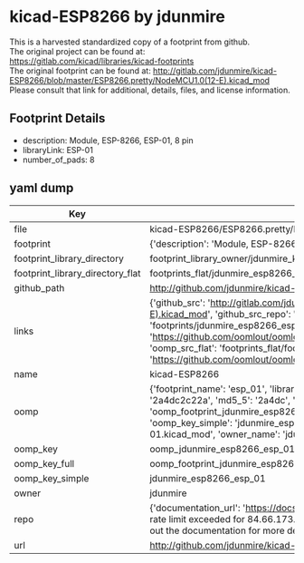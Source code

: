 # kicad-ESP8266 by jdunmire  
This is a harvested standardized copy of a footprint from github.  
The original project can be found at:  
https://gitlab.com/kicad/libraries/kicad-footprints  
The original footprint can be found at:
http://gitlab.com/jdunmire/kicad-ESP8266/blob/master/ESP8266.pretty/NodeMCU1.0(12-E).kicad_mod
Please consult that link for additional, details, files, and license information.  
## Footprint Details
* description: Module, ESP-8266, ESP-01, 8 pin  
* libraryLink: ESP-01  
* number_of_pads: 8  
## yaml dump  
| Key | Value |  
| --- | --- |  
| file | kicad-ESP8266/ESP8266.pretty/ESP-01.kicad_mod |  
| footprint | {'description': 'Module, ESP-8266, ESP-01, 8 pin', 'libraryLink': 'ESP-01', 'number_of_pads': 8} |  
| footprint_library_directory | footprint_library_owner/jdunmire_kicad-ESP8266 |  
| footprint_library_directory_flat | footprints_flat/jdunmire_esp8266_esp_01/working |  
| github_path | http://github.com/jdunmire/kicad-ESP8266/blob/master/ESP8266.pretty/ESP-01.kicad_mod |  
| links | {'github_src': 'http://gitlab.com/jdunmire/kicad-ESP8266/blob/master/ESP8266.pretty/NodeMCU1.0(12-E).kicad_mod', 'github_src_repo': 'https://gitlab.com/kicad/libraries/kicad-footprints', 'oomp_bot': 'footprints/jdunmire_esp8266_esp_01/working', 'oomp_bot_github': 'https://github.com/oomlout/oomlout_oomp_footprint_bot/tree/main/footprints/jdunmire_esp8266_esp_01/working', 'oomp_src_flat': 'footprints_flat/footprints_flat/jdunmire_esp8266_esp_01/working', 'oomp_src_flat_github': 'https://github.com/oomlout/oomlout_oomp_footprint_src/tree/main/footprints_flat/jdunmire_esp8266_esp_01/working'} |  
| name | kicad-ESP8266 |  
| oomp | {'footprint_name': 'esp_01', 'library_name': 'esp8266', 'md5': '2a4dc2c22a9dcb06ce3ddf804aebb2e2', 'md5_10': '2a4dc2c22a', 'md5_5': '2a4dc', 'md5_6': '2a4dc2', 'oomp_key': 'oomp_jdunmire_esp8266_esp_01', 'oomp_key_extra': 'oomp_footprint_jdunmire_esp8266_esp_01', 'oomp_key_full': 'oomp_footprint_jdunmire_esp8266_esp_01_2a4dc2', 'oomp_key_simple': 'jdunmire_esp8266_esp_01', 'original_filename': 'kicad-ESP8266/ESP8266.pretty/ESP-01.kicad_mod', 'owner_name': 'jdunmire'} |  
| oomp_key | oomp_jdunmire_esp8266_esp_01 |  
| oomp_key_full | oomp_footprint_jdunmire_esp8266_esp_01 |  
| oomp_key_simple | jdunmire_esp8266_esp_01 |  
| owner | jdunmire |  
| repo | {'documentation_url': 'https://docs.github.com/rest/overview/resources-in-the-rest-api#rate-limiting', 'message': "API rate limit exceeded for 84.66.173.59. (But here's the good news: Authenticated requests get a higher rate limit. Check out the documentation for more details.)"} |  
| url | http://github.com/jdunmire/kicad-ESP8266 |  


